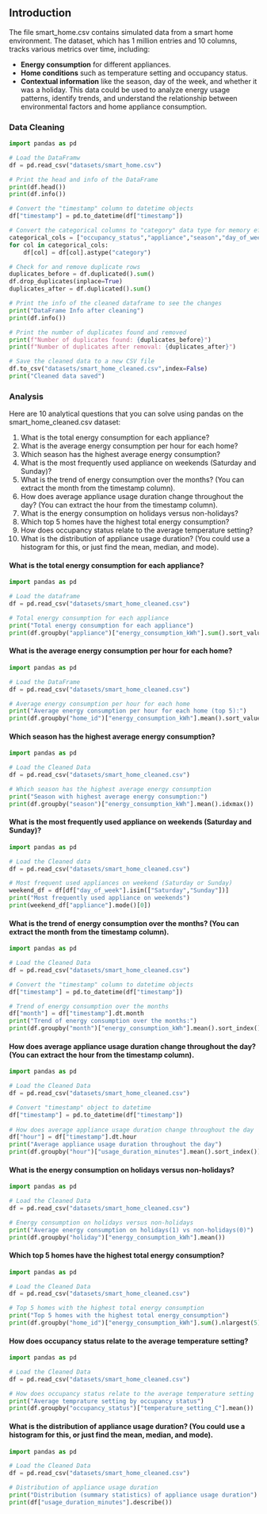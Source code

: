 ## Introduction
The file smart_home.csv contains simulated data from a smart home environment. The dataset, which has 1 million entries and 10 columns, tracks various metrics over time, including:
* **Energy consumption** for different appliances.
* **Home conditions** such as temperature setting and occupancy status.
* **Contextual information** like the season, day of the week, and whether it was a holiday.
This data could be used to analyze energy usage patterns, identify trends, and understand the relationship between environmental factors and home appliance consumption.
### Data Cleaning
```python
import pandas as pd

# Load the DataFramw
df = pd.read_csv("datasets/smart_home.csv")

# Print the head and info of the DataFrame
print(df.head())
print(df.info())

# Convert the "timestamp" column to datetime objects
df["timestamp"] = pd.to_datetime(df["timestamp"])

# Convert the categorical columns to "category" data type for memory efficiency
categorical_cols = ["occupancy_status","appliance","season","day_of_week"]
for col in categorical_cols:
    df[col] = df[col].astype("category")

# Check for and remove duplicate rows
duplicates_before = df.duplicated().sum()
df.drop_duplicates(inplace=True)
duplicates_after = df.duplicated().sum()

# Print the info of the cleaned dataframe to see the changes
print("DataFrame Info after cleaning")
print(df.info())

# Print the number of duplicates found and removed
print(f"Number of duplicates found: {duplicates_before}")
print(f"Number of duplicates after removal: {duplicates_after}")

# Save the cleaned data to a new CSV file
df.to_csv("datasets/smart_home_cleaned.csv",index=False)
print("Cleaned data saved")
```
### Analysis
Here are 10 analytical questions that you can solve using pandas on the smart_home_cleaned.csv dataset:

1. What is the total energy consumption for each appliance?
2. What is the average energy consumption per hour for each home?
3. Which season has the highest average energy consumption?
4. What is the most frequently used appliance on weekends (Saturday and Sunday)?
6. What is the trend of energy consumption over the months? (You can extract the month from the timestamp column).
7. How does average appliance usage duration change throughout the day? (You can extract the hour from the timestamp column).
8. What is the energy consumption on holidays versus non-holidays?
9. Which top 5 homes have the highest total energy consumption?
10. How does occupancy status relate to the average temperature setting?
11. What is the distribution of appliance usage duration? (You could use a histogram for this, or just find the mean, median, and mode).
#### What is the total energy consumption for each appliance?
```python
import pandas as pd

# Load the dataframe
df = pd.read_csv("datasets/smart_home_cleaned.csv")

# Total energy consumption for each appliance
print("Total energy consumption for each appliance")
print(df.groupby("appliance")["energy_consumption_kWh"].sum().sort_values(ascending=False))
```
#### What is the average energy consumption per hour for each home?
```python
import pandas as pd

# Load the DataFrame 
df = pd.read_csv("datasets/smart_home_cleaned.csv")

# Average energy consumption per hour for each home
print("Average energy consumption per hour for each home (top 5):")
print(df.groupby("home_id")["energy_consumption_kWh"].mean().sort_values(ascending=False))
```
#### Which season has the highest average energy consumption?
```python
import pandas as pd

# Load the Cleaned Data
df = pd.read_csv("datasets/smart_home_cleaned.csv")

# Which season has the highest average energy consumption
print("Season with highest average energy consumption:")
print(df.groupby("season")["energy_consumption_kWh"].mean().idxmax())
```
#### What is the most frequently used appliance on weekends (Saturday and Sunday)?
```python
import pandas as pd

# Load the Cleaned data
df = pd.read_csv("datasets/smart_home_cleaned.csv")

# Most frequent used appliances on weekend (Saturday or Sunday)
weekend_df = df[df["day_of_week"].isin(["Saturday","Sunday"])]
print("Most frequently used appliance on weekends")
print(weekend_df["appliance"].mode()[0])
```
#### What is the trend of energy consumption over the months? (You can extract the month from the timestamp column).
```python
import pandas as pd

# Load the Cleaned Data
df = pd.read_csv("datasets/smart_home_cleaned.csv")

# Convert the "timestamp" column to datetime objects
df["timestamp"] = pd.to_datetime(df["timestamp"])

# Trend of energy consumption over the months
df["month"] = df["timestamp"].dt.month
print("Trend of energy consumption over the months:")
print(df.groupby("month")["energy_consumption_kWh"].mean().sort_index())
```
#### How does average appliance usage duration change throughout the day? (You can extract the hour from the timestamp column).
```python
import pandas as pd

# Load the Cleaned Data
df = pd.read_csv("datasets/smart_home_cleaned.csv")

# Convert "timestamp" object to datetime
df["timestamp"] = pd.to_datetime(df["timestamp"])
 
# How does average appliance usage duration change throughout the day
df["hour"] = df["timestamp"].dt.hour
print("Average appliance usage duration throughout the day")
print(df.groupby("hour")["usage_duration_minutes"].mean().sort_index())
```
#### What is the energy consumption on holidays versus non-holidays?
```python
import pandas as pd

# Load the Cleaned Data
df = pd.read_csv("datasets/smart_home_cleaned.csv")

# Energy consumption on holidays versus non-holidays
print("Average energy consumption on holidays(1) vs non-holidays(0)")
print(df.groupby("holiday")["energy_consumption_kWh"].mean())
```
#### Which top 5 homes have the highest total energy consumption?
```python
import pandas as pd

# Load the Cleaned Data
df = pd.read_csv("datasets/smart_home_cleaned.csv")

# Top 5 homes with the highest total energy consumption
print("Top 5 homes with the highest total energy_consumption")
print(df.groupby("home_id")["energy_consumption_kWh"].sum().nlargest(5))
```
#### How does occupancy status relate to the average temperature setting?
```python
import pandas as pd

# Load the Cleaned Data
df = pd.read_csv("datasets/smart_home_cleaned.csv")

# How does occupancy status relate to the average temperature setting
print("Average temprature setting by occupancy status")
print(df.groupby("occupancy_status")["temperature_setting_C"].mean())
```
#### What is the distribution of appliance usage duration? (You could use a histogram for this, or just find the mean, median, and mode).
```python
import pandas as pd

# Load the Cleaned Data
df = pd.read_csv("datasets/smart_home_cleaned.csv")

# Distribution of appliance usage duration
print("Distribution (summary statistics) of appliance usage duration")
print(df["usage_duration_minutes"].describe())
```
